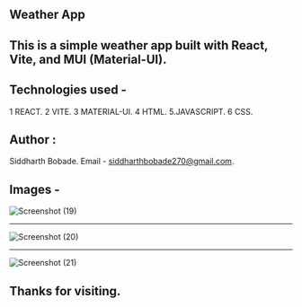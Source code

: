 ## Weather App

## This is a simple weather app built with React, Vite, and MUI (Material-UI).

## Technologies used -
1 REACT.
2 VITE.
3 MATERIAL-UI.
4 HTML.
5.JAVASCRIPT.
6 CSS.

## Author :
Siddharth Bobade.
Email - siddharthbobade270@gmail.com.

## Images - 
![Screenshot (19)](https://github.com/Siddharthbobade/CSS-Mini_Project/assets/142419287/c3dee1cf-ed0d-4ca3-8d38-a73fa78f7c05)
________________________________________________________________________________________________________________________________________________________________________

![Screenshot (20)](https://github.com/Siddharthbobade/CSS-Mini_Project/assets/142419287/fd05bc30-d444-4c78-b4c7-94e865b30153)
________________________________________________________________________________________________________________________________________________________________________

![Screenshot (21)](https://github.com/Siddharthbobade/CSS-Mini_Project/assets/142419287/1e63bf8d-e1b4-4424-9045-f14cab3bcf80)

## Thanks for visiting.









